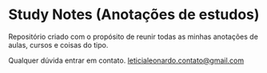 # Study Notes (Anotações de estudos)

Repositório criado com o propósito de reunir todas as minhas anotações de aulas, cursos e coisas do tipo.

Qualquer dúvida entrar em contato.
leticialeonardo.contato@gmail.com
